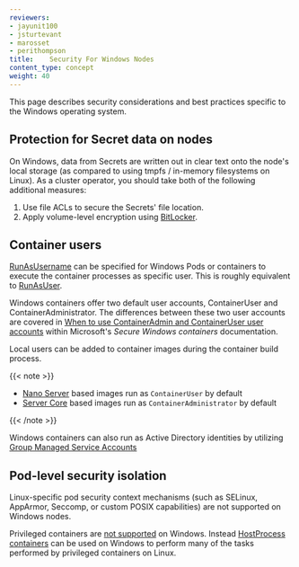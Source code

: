 ```yaml
---
reviewers:
- jayunit100
- jsturtevant
- marosset
- perithompson
title:    Security For Windows Nodes
content_type: concept
weight: 40
---
```


<!-- overview -->

This page describes security considerations and best practices specific to the Windows operating system.

<!-- body -->

## Protection for Secret data on nodes

On Windows, data from Secrets are written out in clear text onto the node's local
storage (as compared to using tmpfs / in-memory filesystems on Linux). As a cluster
operator, you should take both of the following additional measures:

1. Use file ACLs to secure the Secrets' file location.
1. Apply volume-level encryption using
   [BitLocker](https://docs.microsoft.com/windows/security/information-protection/bitlocker/bitlocker-how-to-deploy-on-windows-server).

## Container users

[RunAsUsername](/docs/kubernetes/en/tasks/configure-pod-container/configure-runasusername)
can be specified for Windows Pods or containers to execute the container
processes as specific user. This is roughly equivalent to
[RunAsUser](/docs/kubernetes/en/concepts/security/pod-security-policy/#users-and-groups).

Windows containers offer two default user accounts, ContainerUser and ContainerAdministrator.
The differences between these two user accounts are covered in
[When to use ContainerAdmin and ContainerUser user accounts](https://docs.microsoft.com/virtualization/windowscontainers/manage-containers/container-security#when-to-use-containeradmin-and-containeruser-user-accounts)
within Microsoft's _Secure Windows containers_ documentation.

Local users can be added to container images during the container build process.

{{< note >}}

* [Nano Server](https://hub.docker.com/_/microsoft-windows-nanoserver) based images run as
  `ContainerUser` by default
* [Server Core](https://hub.docker.com/_/microsoft-windows-servercore) based images run as
  `ContainerAdministrator` by default

{{< /note >}}

Windows containers can also run as Active Directory identities by utilizing
[Group Managed Service Accounts](/docs/kubernetes/en/tasks/configure-pod-container/configure-gmsa/)

## Pod-level security isolation

Linux-specific pod security context mechanisms (such as SELinux, AppArmor, Seccomp, or custom
POSIX capabilities) are not supported on Windows nodes.

Privileged containers are [not supported](/docs/kubernetes/en/concepts/windows/intro/#compatibility-v1-pod-spec-containers-securitycontext)
on Windows.
Instead [HostProcess containers](/docs/kubernetes/en/tasks/configure-pod-container/create-hostprocess-pod)
can be used on Windows to perform many of the tasks performed by privileged containers on Linux.
